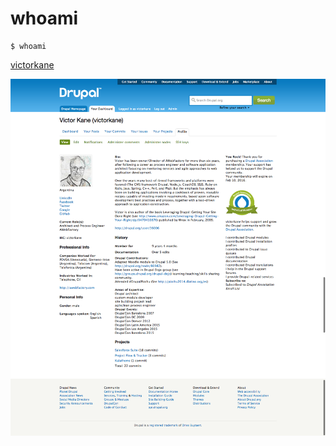# whoami

    $ whoami
[victorkane](https://www.drupal.org/user/36006)

![victorkane: user 36006 on d.o.](images/victor-kane-drupal-org.png)
